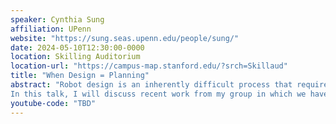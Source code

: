 ```yaml
---
speaker: Cynthia Sung
affiliation: UPenn
website: "https://sung.seas.upenn.edu/people/sung/"
date: 2024-05-10T12:30:00-0000
location: Skilling Auditorium
location-url: "https://campus-map.stanford.edu/?srch=Skillaud"
title: "When Design = Planning"
abstract: "Robot design is an inherently difficult process that requires balancing multiple different aspects: kinematics and geometry, materials and compliance, actuation, fabrication, control complexity, power, and more. Computational design systems aim to simplify this process by helping designers check whether their designs are feasible and interdependencies are satisfied. But what can we say about when a design that accomplishes a task even exists? Or what the simplest design that does a job is?
In this talk, I will discuss recent work from my group in which we have discovered that, in some cases, design problems can be mapped to problems in robot planning, and that results derived in the planning space allow us to make formal statements about design feasibility. These ideas apply to systems as varied as traditional robot arms, dynamical quadrupeds, compliant manipulators, and modular truss structures. I will share examples from systems developed in my group and forecast forward on the implications of these results for future robot co-design."
youtube-code: "TBD"
---
```

